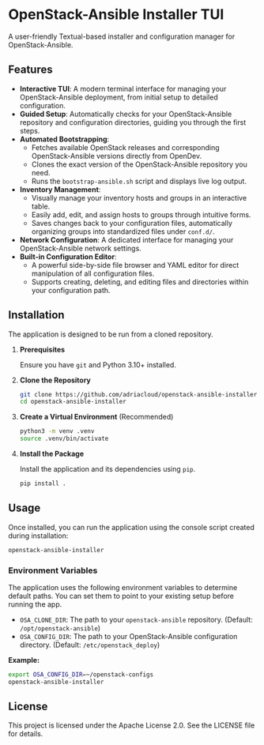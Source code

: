# OpenStack-Ansible Installer TUI

A user-friendly Textual-based installer and configuration manager for OpenStack-Ansible.

<!-- ![Screenshot Placeholder](https://via.placeholder.com/800x400.png?text=Application+Screenshot) -->

## Features

-   **Interactive TUI**: A modern terminal interface for managing your OpenStack-Ansible deployment, from initial setup to detailed configuration.
-   **Guided Setup**: Automatically checks for your OpenStack-Ansible repository and configuration directories, guiding you through the first steps.
-   **Automated Bootstrapping**:
    -   Fetches available OpenStack releases and corresponding OpenStack-Ansible versions directly from OpenDev.
    -   Clones the exact version of the OpenStack-Ansible repository you need.
    -   Runs the `bootstrap-ansible.sh` script and displays live log output.
-   **Inventory Management**:
    -   Visually manage your inventory hosts and groups in an interactive table.
    -   Easily add, edit, and assign hosts to groups through intuitive forms.
    -   Saves changes back to your configuration files, automatically organizing groups into standardized files under `conf.d/`.
-   **Network Configuration**: A dedicated interface for managing your OpenStack-Ansible network settings.
-   **Built-in Configuration Editor**:
    -   A powerful side-by-side file browser and YAML editor for direct manipulation of all configuration files.
    -   Supports creating, deleting, and editing files and directories within your configuration path.

## Installation

The application is designed to be run from a cloned repository.

1.  **Prerequisites**

    Ensure you have `git` and Python 3.10+ installed.

2.  **Clone the Repository**

    ```bash
    git clone https://github.com/adriacloud/openstack-ansible-installer.git
    cd openstack-ansible-installer
    ```

3.  **Create a Virtual Environment** (Recommended)

    ```bash
    python3 -m venv .venv
    source .venv/bin/activate
    ```

4.  **Install the Package**

    Install the application and its dependencies using `pip`.

    ```bash
    pip install .
    ```

## Usage

Once installed, you can run the application using the console script created during installation:

```bash
openstack-ansible-installer
```

### Environment Variables

The application uses the following environment variables to determine default paths. You can set them to point to your existing setup before running the app.

-   `OSA_CLONE_DIR`: The path to your `openstack-ansible` repository. (Default: `/opt/openstack-ansible`)
-   `OSA_CONFIG_DIR`: The path to your OpenStack-Ansible configuration directory. (Default: `/etc/openstack_deploy`)

**Example:**
```bash
export OSA_CONFIG_DIR=~/openstack-configs
openstack-ansible-installer
```

## License

This project is licensed under the Apache License 2.0. See the LICENSE file for details.

